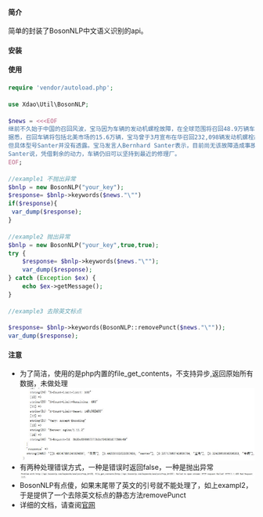 #### 简介
简单的封装了BosonNLP中文语义识别的api。
#### 安装

#### 使用
```php
require 'vendor/autoload.php';

use Xdao\Util\BosonNLP;

$news = <<<EOF
继前不久始于中国的召回风波，宝马因为车辆的发动机螺栓故障，在全球范围将召回48.9万辆车，在原有中国召回的基础上数量进一步增加。
据悉，召回车辆将包括北美市场的15.6万辆，宝马曾于3月宣布在华召回232,098辆发动机螺栓故障车辆。涉及车型包括搭载六缸发动机的宝马5系、7系、X3、X5，。
但具体型号Santer并没有透露。宝马发言人Bernhard Santer表示，目前尚无该故障造成事故或伤亡的报告。但他仍建议相关车主及时检查车辆引擎。
Santer说，凭借剩余的动力，车辆仍旧可以坚持到最近的修理厂。
EOF;

//example1 不抛出异常
$bnlp = new BosonNLP("your_key");
$response= $bnlp->keywords($news."\"")
if($response){
 var_dump($response);
}

//example2 抛出异常
$bnlp = new BosonNLP("your_key",true,true);
try {
    $response= $bnlp->keywords($news."\""); 
    var_dump($response);
} catch (Exception $ex) {
    echo $ex->getMessage();
}

//example3 去除英文标点

$response= $bnlp->keywords(BosonNLP::removePunct($news."\""));
var_dump($response); 

```
#### 注意
- 为了简洁，使用的是php内置的file_get_contents，不支持异步,返回原始所有数据，未做处理
![](response.jpg)
- 有两种处理错误方式，一种是错误时返回false，一种是抛出异常
![](exception.jpg)
- BosonNLP有点傻，如果末尾带了英文的引号就不能处理了，如上exampl2，于是提供了一个去除英文标点的静态方法removePunct
- 详细的文档，请查阅[官网](http://docs.bosonnlp.com/getting_started.html)


